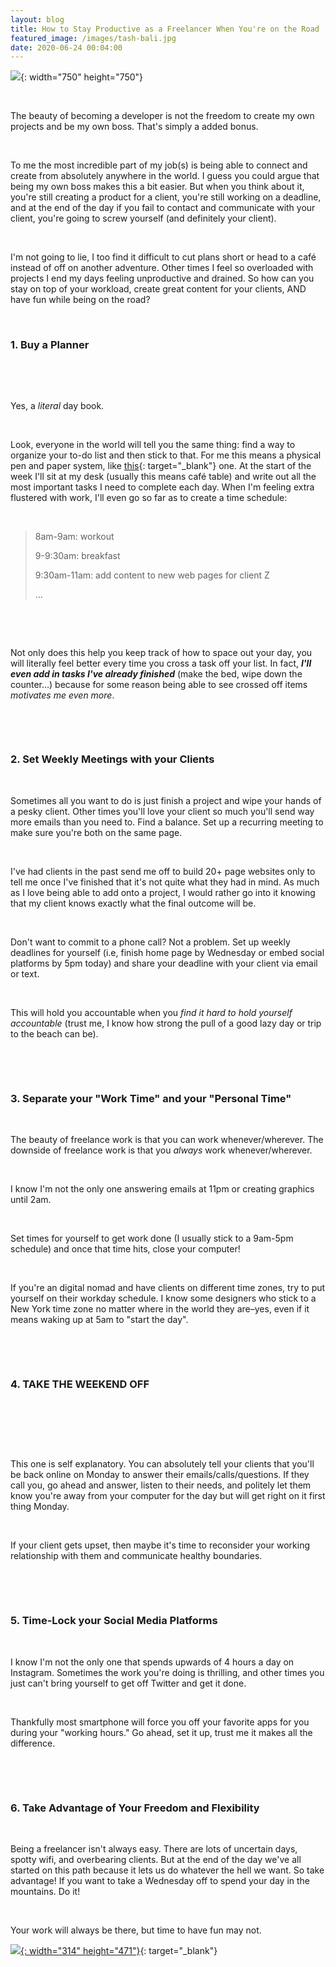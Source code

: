 ```yaml
---
layout: blog
title: How to Stay Productive as a Freelancer When You're on the Road
featured_image: /images/tash-bali.jpg
date: 2020-06-24 00:04:00
---
```


![](/uploads/66448991-798635110532283-5082096392038713864-n.jpg){: width="750" height="750"}

&nbsp;

The beauty of becoming a developer is not the freedom to create my own projects and be my own boss. That's simply a added bonus.&nbsp;

&nbsp;

To me the most incredible part of my job(s) is being able to connect and create from absolutely anywhere in the world. I guess you could argue that being my own boss makes this a bit easier. But when you think about it, you're still creating a product for a client, you're still working on a deadline, and at the end of the day if you fail to contact and communicate with your client, you're going to screw yourself (and definitely your client).&nbsp;

&nbsp;

I'm not going to lie, I too find it difficult to cut plans short or head to a caf&eacute; instead of off on another adventure. Other times I feel so overloaded with projects I end my days feeling unproductive and drained. So how can you stay on top of your workload, create great content for your clients, AND have fun while being on the road?&nbsp;

&nbsp;

### 1\. Buy a Planner

&nbsp;

&nbsp;

Yes, a *literal* day book.&nbsp;

&nbsp;

Look, everyone in the world will tell you the same thing: find a way to organize your to-do list and then stick to that. For me this means a physical pen and paper system, like [this](https://www.aljahorvat.com/shop/clouds-and-stars-weekly-planner){: target="_blank"} one. At the start of the week I'll sit at my desk (usually this means caf&eacute; table) and write out all the most important tasks I need to complete each day. When I'm feeling extra flustered with work, I'll even go so far as to create a time schedule:&nbsp;

&nbsp;

> 8am-9am: workout
>
>
> 9-9:30am: breakfast
>
>
> 9:30am-11am: add content to new web pages for client Z
>
>
> …

&nbsp;

&nbsp;

Not only does this help you keep track of how to space out your day, you will literally feel better every time you cross a task off your list. In fact, ***I'll even add in tasks I've already finished*** (make the bed, wipe down the counter…) because for some reason being able to see crossed off items *motivates me even more*.&nbsp;

&nbsp;

&nbsp;

### 2\. Set Weekly Meetings with your Clients

&nbsp;

Sometimes all you want to do is just finish a project and wipe your hands of a pesky client. Other times you'll love your client so much you'll send way more emails than you need to. Find a balance. Set up a recurring meeting to make sure you're both on the same page.&nbsp;

&nbsp;

I've had clients in the past send me off to build 20+ page websites only to tell me once I've finished that it's not quite what they had in mind. As much as I love being able to add onto a project, I would rather go into it knowing that my client knows exactly what the final outcome will be.&nbsp;

&nbsp;

Don't want to commit to a phone call? Not a problem. Set up weekly deadlines for yourself (i.e, finish home page by Wednesday or embed social platforms by 5pm today) and share your deadline with your client via email or text.&nbsp;

&nbsp;

This will hold you accountable when you *find it hard to hold yourself accountable* (trust me, I know how strong the pull of a good lazy day or trip to the beach can be).&nbsp;

&nbsp;

&nbsp;

### 3\. Separate your "Work Time" and your "Personal Time"

&nbsp;

The beauty of freelance work is that you can work whenever/wherever. The downside of freelance work is that you *always* work whenever/wherever.&nbsp;

&nbsp;

I know I'm not the only one answering emails at 11pm or creating graphics until 2am.&nbsp;

&nbsp;

Set times for yourself to get work done (I usually stick to a 9am-5pm schedule) and once that time hits, close your computer\!

&nbsp;

If you're an digital nomad and have clients on different time zones, try to put yourself on their workday schedule. I know some designers who stick to a New York time zone no matter where in the world they are–yes, even if it means waking up at 5am to "start the day".&nbsp;

&nbsp;

&nbsp;

### 4\. TAKE THE WEEKEND OFF

&nbsp;

&nbsp;

&nbsp;

This one is self explanatory. You can absolutely tell your clients that you'll be back online on Monday to answer their emails/calls/questions. If they call you, go ahead and answer, listen to their needs, and politely let them know you're away from your computer for the day but will get right on it first thing Monday.&nbsp;

&nbsp;

If your client gets upset, then maybe it's time to reconsider your working relationship with them and communicate healthy boundaries.&nbsp;

&nbsp;

&nbsp;

### 5\. Time-Lock your Social Media Platforms

&nbsp;

I know I'm not the only one that spends upwards of 4 hours a day on Instagram. Sometimes the work you're doing is thrilling, and other times you just can't bring yourself to get off Twitter and get it done.&nbsp;

&nbsp;

Thankfully most smartphone will force you off your favorite apps for you during your "working hours." Go ahead, set it up, trust me it makes all the difference.&nbsp;

&nbsp;

&nbsp;

### 6\. Take Advantage of Your Freedom and Flexibility

&nbsp;

Being a freelancer isn't always easy. There are lots of uncertain days, spotty wifi, and overbearing clients. But at the end of the day we've all started on this path because it lets us do whatever the hell we want. So take advantage\! If you want to take a Wednesday off to spend your day in the mountains. Do it\!&nbsp;

&nbsp;

Your work will always be there, but time to have fun may not.&nbsp;

[![](/uploads/screen-shot-2020-07-03-at-6-40-18-pm.png){: width="314" height="471"}](https://ar.pinterest.com/natasha_joann/){: target="_blank"}

&nbsp;

&nbsp;

&nbsp;

&nbsp;

&nbsp;